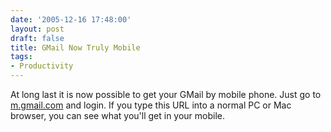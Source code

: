 ```yaml
---
date: '2005-12-16 17:48:00'
layout: post
draft: false
title: GMail Now Truly Mobile
tags:
- Productivity
---
```


At long last it is now possible to get your GMail by mobile phone. Just go to [m.gmail.com](http://m.gmail.com) and login. If you type this URL into a normal PC or Mac browser, you can see what you'll get in your mobile.
